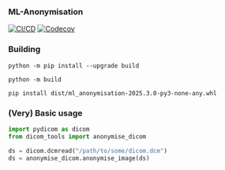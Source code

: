 ### ML-Anonymisation


[![CI/CD](https://github.com/australian-imaging-service/ml-anonymisation/actions/workflows/ci-cd.yml/badge.svg)](https://github.com/australian-imaging-service/ml-anonymisation/actions/workflows/ci-cd.yml)
[![Codecov](https://codecov.io/gh/australian-imaging-service/ml-anonymisation/branch/main/graph/badge.svg?token=UIS0OGPST7)](https://codecov.io/gh/australian-imaging-service/ml-anonymisation)

### Building

```
python -m pip install --upgrade build

python -m build

pip install dist/ml_anonymisation-2025.3.0-py3-none-any.whl
```


### (Very) Basic usage

```python
import pydicom as dicom
from dicom_tools import anonymise_dicom

ds = dicom.dcmread("/path/to/some/dicom.dcm")
ds = anonymise_dicom.anonymise_image(ds)

```
